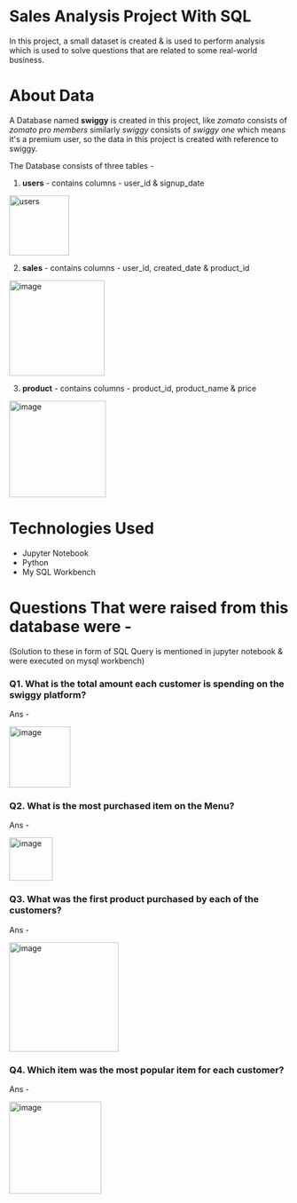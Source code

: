# Sales Analysis Project With SQL
In this project, a small dataset is created & is used to perform analysis which is used to solve questions that are related to some real-world business.

# About Data
A Database named **swiggy** is created in this project, like *zomato* consists of *zomato pro members* similarly *swiggy* consists of *swiggy one* which means it's a premium user, so the data in this project is created with reference to swiggy.

The Database consists of three tables -  
1. **users** - contains columns - user_id & signup_date
<img width="108" alt="users" src="https://user-images.githubusercontent.com/99716717/234279691-ea7d417f-ae2b-46b8-838b-686cb194d76b.png">

2. **sales** - contains columns - user_id, created_date & product_id
<img width="172" alt="image" src="https://user-images.githubusercontent.com/99716717/234280007-c904e8e7-f8a4-4d78-8372-6a2cf3bf384f.png">

3. **product** - contains columns - product_id, product_name & price
<img width="174" alt="image" src="https://user-images.githubusercontent.com/99716717/234280092-147e590f-1028-457d-8713-43afb28ef888.png">

# Technologies Used

 - Jupyter Notebook 
 - Python  
 - My SQL Workbench

# Questions That were raised from this database were -
(Solution to these in form of SQL Query is mentioned in jupyter notebook & were executed on mysql workbench)

### Q1. What is the total amount each customer is spending on the swiggy platform?
Ans - 

<img width="110" alt="image" src="https://user-images.githubusercontent.com/99716717/234282582-8ab924a7-5678-4390-8eba-21f72b7da533.png">

### Q2. What is the most purchased item on the Menu?
Ans - 

<img width="78" alt="image" src="https://user-images.githubusercontent.com/99716717/234283001-b771cfcb-adf7-4c40-a2e1-fea78d2aa3f7.png">

### Q3. What was the first product purchased by each of the customers?
Ans -

<img width="197" alt="image" src="https://user-images.githubusercontent.com/99716717/234283165-0afda5f8-13c0-40a5-98e1-842c4ab25a68.png">

### Q4. Which item was the most popular item for each customer?
Ans -

<img width="166" alt="image" src="https://user-images.githubusercontent.com/99716717/234283560-1d3c6678-695a-4811-bd76-09e94611d2f3.png">
